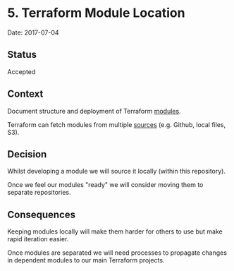 # 5. Terraform Module Location

Date: 2017-07-04

## Status

Accepted

## Context

Document structure and deployment of Terraform [modules](https://www.terraform.io/docs/modules/index.html).

Terraform can fetch modules from multiple [sources](https://www.terraform.io/docs/modules/sources.html) (e.g. Github, local files, S3).

## Decision

Whilst developing a module we will source it locally (within this repository). 

Once we feel our modules "ready" we will consider moving them to separate repositories.

## Consequences

Keeping modules locally will make them harder for others to use but make rapid iteration easier.

Once modules are separated we will need processes to propagate changes in dependent modules to our main Terraform projects.

